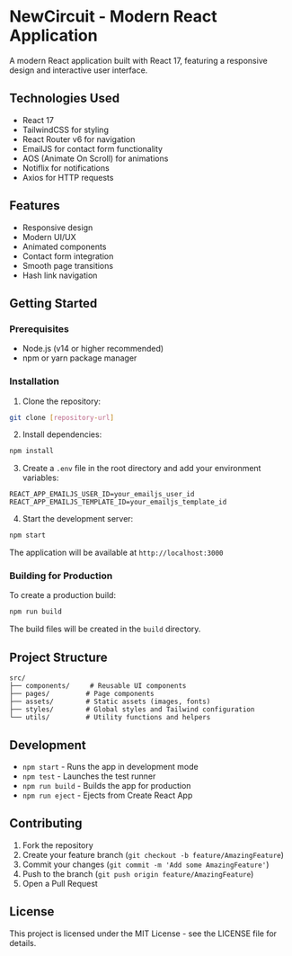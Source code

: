 # NewCircuit - Modern React Application

A modern React application built with React 17, featuring a responsive design and interactive user interface.

## Technologies Used

- React 17
- TailwindCSS for styling
- React Router v6 for navigation
- EmailJS for contact form functionality
- AOS (Animate On Scroll) for animations
- Notiflix for notifications
- Axios for HTTP requests

## Features

- Responsive design
- Modern UI/UX
- Animated components
- Contact form integration
- Smooth page transitions
- Hash link navigation

## Getting Started

### Prerequisites

- Node.js (v14 or higher recommended)
- npm or yarn package manager

### Installation

1. Clone the repository:
```bash
git clone [repository-url]
```

2. Install dependencies:
```bash
npm install
```

3. Create a `.env` file in the root directory and add your environment variables:
```
REACT_APP_EMAILJS_USER_ID=your_emailjs_user_id
REACT_APP_EMAILJS_TEMPLATE_ID=your_emailjs_template_id
```

4. Start the development server:
```bash
npm start
```

The application will be available at `http://localhost:3000`

### Building for Production

To create a production build:

```bash
npm run build
```

The build files will be created in the `build` directory.

## Project Structure

```
src/
├── components/     # Reusable UI components
├── pages/         # Page components
├── assets/        # Static assets (images, fonts)
├── styles/        # Global styles and Tailwind configuration
└── utils/         # Utility functions and helpers
```

## Development

- `npm start` - Runs the app in development mode
- `npm test` - Launches the test runner
- `npm run build` - Builds the app for production
- `npm run eject` - Ejects from Create React App

## Contributing

1. Fork the repository
2. Create your feature branch (`git checkout -b feature/AmazingFeature`)
3. Commit your changes (`git commit -m 'Add some AmazingFeature'`)
4. Push to the branch (`git push origin feature/AmazingFeature`)
5. Open a Pull Request

## License

This project is licensed under the MIT License - see the LICENSE file for details.
